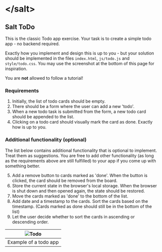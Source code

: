 # &lt;/salt&gt;

## Salt ToDo

This is the classic Todo app exercise. Your task is to create a simple todo app - no backend required.

Exactly how you implement and design this is up to you - but your solution should be implemented in the files `index.html`, `js/todo.js` and `style/todo.css`. You may use the screenshot at the bottom of this page for inspiration.

You are **not** allowed to follow a tutorial!

### Requirements
1. Initially, the list of todo cards should be empty.
2. There should be a form where the user can add a new 'todo'.
3. When a new todo task is submitted from the form, a new todo card should be appended to the list.
4. Clicking on a todo card should visually mark the card as done. Exactly how is up to you.

### Additional functionality (optional) 
The list below contains additional functionality that is optional to implement. Treat them as suggestions. 
You are free to add other functionality (as long as the requirements above are still fulfilled) to your app if you come up with something better.

5. Add a remove button to cards marked as 'done'. When the button is clicked, the card should be removed from the board.
6. Store the current state in the browser's local storage. When the browser is shut down and then opened again, the state should be restored.
7. Move the cards marked as 'done' to the bottom of the list.
8. Add date and a timestamp to the cards. Sort the cards based on the timestamp. (Cards marked as done should still be in the bottom of the list)
9. Let the user decide whether to sort the cards in ascending or descending order.

| ![Todo](todo.png) |
|:---:|
| Example of a todo app |
